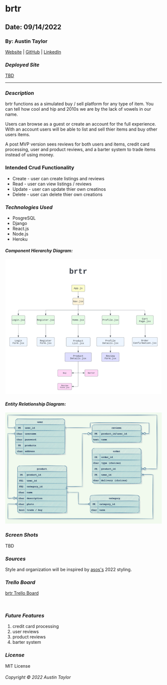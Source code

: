 # brtr

## Date: 09/14/2022

### By: Austin Taylor

[Website](https://wwww.austinrt.io) | [GitHub](https://github.com/austin-rt) | [LinkedIn](https://www.linkedin.com/in/austinrt/)


### **_Deployed Site_**

[TBD](https://google.com)


---
### **_Description_**

brtr functions as a simulated buy / sell platform for any type of item. You can tell how cool and hip and 2010s we are by the lack of vowels in our name.

Users can browse as a guest or create an account for the full experience. With an account users will be able to list and sell thier items and buy other users items.

A post MVP version sees reviews for both users and items, credit card processing, user and product reviews, and a barter system to trade items instead of using money.

### Intended Crud Functionality

- Create - user can create listings and reviews
- Read - user can view listings / reviews
- Update - user can update thier own creatinos
- Delete - user can delete thier own creations

### **_Technologies Used_**

- PosgreSQL
- Django
- React.js
- Node.js
- Heroku

#### **_Component Hierarchy Diagram:_**
![Component Hierarchy Diagram](./images/brtr-CHD.png "Component Hierarchy Diagram")

#### **_Entity Relationship Diagram:_**
![Entity Relationship Diagram](./images/brtr-ERD.png "Entity Relationship Diagram")


### **_Screen Shots_**
TBD

<!-- ##### Landing Page
![placeholder](./images/crapple-maps-landing-page.jpg "Landing Page") -->



### **_Sources_**

Style and organization will be inspired by [asos's](https://www.asos.com/) 2022 styling.

### ***Trello Board***

[brtr Trello Board](https://trello.com/b/z5jejlqh/brtr)

<br />

### ***Future Features***
1. credit card processing
2. user reviews
3. product reviews
4. barter system

### ***License***

MIT License

###### Copyright &copy; 2022 Austin Taylor